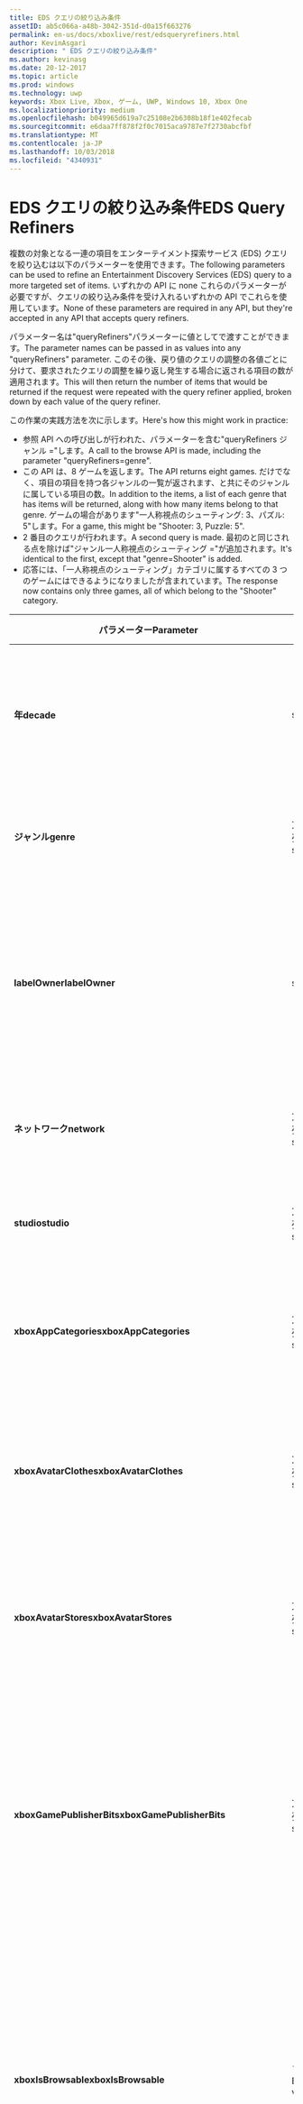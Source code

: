 ```yaml
---
title: EDS クエリの絞り込み条件
assetID: ab5c066a-a48b-3042-351d-d0a15f663276
permalink: en-us/docs/xboxlive/rest/edsqueryrefiners.html
author: KevinAsgari
description: " EDS クエリの絞り込み条件"
ms.author: kevinasg
ms.date: 20-12-2017
ms.topic: article
ms.prod: windows
ms.technology: uwp
keywords: Xbox Live, Xbox, ゲーム, UWP, Windows 10, Xbox One
ms.localizationpriority: medium
ms.openlocfilehash: b049965d619a7c25108e2b6308b18f1e402fecab
ms.sourcegitcommit: e6daa7ff878f2f0c7015aca9787e7f2730abcfbf
ms.translationtype: MT
ms.contentlocale: ja-JP
ms.lasthandoff: 10/03/2018
ms.locfileid: "4340931"
---
```

# <a name="eds-query-refiners"></a><span data-ttu-id="04b74-104">EDS クエリの絞り込み条件</span><span class="sxs-lookup"><span data-stu-id="04b74-104">EDS Query Refiners</span></span>
 
<a id="ID4EO"></a>

  
 
<span data-ttu-id="04b74-105">複数の対象となる一連の項目をエンターテイメント探索サービス (EDS) クエリを絞り込むは以下のパラメーターを使用できます。</span><span class="sxs-lookup"><span data-stu-id="04b74-105">The following parameters can be used to refine an Entertainment Discovery Services (EDS) query to a more targeted set of items.</span></span> <span data-ttu-id="04b74-106">いずれかの API に none これらのパラメーターが必要ですが、クエリの絞り込み条件を受け入れるいずれかの API でこれらを使用しています。</span><span class="sxs-lookup"><span data-stu-id="04b74-106">None of these parameters are required in any API, but they're accepted in any API that accepts query refiners.</span></span>
 
<span data-ttu-id="04b74-107">パラメーター名は"queryRefiners"パラメーターに値としてで渡すことができます。</span><span class="sxs-lookup"><span data-stu-id="04b74-107">The parameter names can be passed in as values into any "queryRefiners" parameter.</span></span> <span data-ttu-id="04b74-108">このその後、戻り値のクエリの調整の各値ごとに分けて、要求されたクエリの調整を繰り返し発生する場合に返される項目の数が適用されます。</span><span class="sxs-lookup"><span data-stu-id="04b74-108">This will then return the number of items that would be returned if the request were repeated with the query refiner applied, broken down by each value of the query refiner.</span></span>
 
<span data-ttu-id="04b74-109">この作業の実践方法を次に示します。</span><span class="sxs-lookup"><span data-stu-id="04b74-109">Here's how this might work in practice:</span></span>
 
   * <span data-ttu-id="04b74-110">参照 API への呼び出しが行われた、パラメーターを含む"queryRefiners ジャンル ="します。</span><span class="sxs-lookup"><span data-stu-id="04b74-110">A call to the browse API is made, including the parameter "queryRefiners=genre".</span></span>
   * <span data-ttu-id="04b74-111">この API は、8 ゲームを返します。</span><span class="sxs-lookup"><span data-stu-id="04b74-111">The API returns eight games.</span></span> <span data-ttu-id="04b74-112">だけでなく、項目の項目を持つ各ジャンルの一覧が返されます、と共にそのジャンルに属している項目の数。</span><span class="sxs-lookup"><span data-stu-id="04b74-112">In addition to the items, a list of each genre that has items will be returned, along with how many items belong to that genre.</span></span> <span data-ttu-id="04b74-113">ゲームの場合があります"一人称視点のシューティング: 3、パズル: 5"します。</span><span class="sxs-lookup"><span data-stu-id="04b74-113">For a game, this might be "Shooter: 3, Puzzle: 5".</span></span>
   * <span data-ttu-id="04b74-114">2 番目のクエリが行われます。</span><span class="sxs-lookup"><span data-stu-id="04b74-114">A second query is made.</span></span> <span data-ttu-id="04b74-115">最初のと同じされる点を除けば"ジャンル一人称視点のシューティング ="が追加されます。</span><span class="sxs-lookup"><span data-stu-id="04b74-115">It's identical to the first, except that "genre=Shooter" is added.</span></span>
   * <span data-ttu-id="04b74-116">応答には、「一人称視点のシューティング」カテゴリに属するすべての 3 つのゲームにはできるようになりましたが含まれています。</span><span class="sxs-lookup"><span data-stu-id="04b74-116">The response now contains only three games, all of which belong to the "Shooter" category.</span></span>
  
| <span data-ttu-id="04b74-117">パラメーター</span><span class="sxs-lookup"><span data-stu-id="04b74-117">Parameter</span></span>| <span data-ttu-id="04b74-118">データ型</span><span class="sxs-lookup"><span data-stu-id="04b74-118">Data Type</span></span>| <span data-ttu-id="04b74-119">説明</span><span class="sxs-lookup"><span data-stu-id="04b74-119">Description</span></span>| 
| --- | --- | --- | 
| <b><span data-ttu-id="04b74-120">年</span><span class="sxs-lookup"><span data-stu-id="04b74-120">decade</span></span></b>| <span data-ttu-id="04b74-121">string</span><span class="sxs-lookup"><span data-stu-id="04b74-121">string</span></span>| <span data-ttu-id="04b74-122">10 年間ですべての項目する必要がありますリリースされています。</span><span class="sxs-lookup"><span data-stu-id="04b74-122">The decade in which all items must have been released.</span></span>| 
| <b><span data-ttu-id="04b74-123">ジャンル</span><span class="sxs-lookup"><span data-stu-id="04b74-123">genre</span></span></b>| <span data-ttu-id="04b74-124">文字列の配列</span><span class="sxs-lookup"><span data-stu-id="04b74-124">array of string</span></span>| <span data-ttu-id="04b74-125">すべての項目が必要なジャンルの一覧。</span><span class="sxs-lookup"><span data-stu-id="04b74-125">The list of genres that all items must have.</span></span>| 
| <b><span data-ttu-id="04b74-126">labelOwner</span><span class="sxs-lookup"><span data-stu-id="04b74-126">labelOwner</span></span></b>| <span data-ttu-id="04b74-127">string</span><span class="sxs-lookup"><span data-stu-id="04b74-127">string</span></span>| <span data-ttu-id="04b74-128">アーティスト、アルバム、またはトラックに関連付けられているミュージック ラベル。</span><span class="sxs-lookup"><span data-stu-id="04b74-128">The music label associated with the artist, album, or track.</span></span>| 
| <b><span data-ttu-id="04b74-129">ネットワーク</span><span class="sxs-lookup"><span data-stu-id="04b74-129">network</span></span></b>| <span data-ttu-id="04b74-130">文字列の配列</span><span class="sxs-lookup"><span data-stu-id="04b74-130">array of string</span></span>| <span data-ttu-id="04b74-131">項目を作成するネットワーク。</span><span class="sxs-lookup"><span data-stu-id="04b74-131">The network that created the items.</span></span>| 
| <b><span data-ttu-id="04b74-132">studio</span><span class="sxs-lookup"><span data-stu-id="04b74-132">studio</span></span></b>| <span data-ttu-id="04b74-133">文字列の配列</span><span class="sxs-lookup"><span data-stu-id="04b74-133">array of string</span></span>| <span data-ttu-id="04b74-134">項目の作成、studio します。</span><span class="sxs-lookup"><span data-stu-id="04b74-134">The studio that created the items.</span></span>| 
| <b><span data-ttu-id="04b74-135">xboxAppCategories</span><span class="sxs-lookup"><span data-stu-id="04b74-135">xboxAppCategories</span></span></b>| <span data-ttu-id="04b74-136">文字列の配列</span><span class="sxs-lookup"><span data-stu-id="04b74-136">array of string</span></span>| <span data-ttu-id="04b74-137">すべての Xbox アプリに必要なカテゴリの一覧。</span><span class="sxs-lookup"><span data-stu-id="04b74-137">The list of categories that all Xbox Apps must have.</span></span>| 
| <b><span data-ttu-id="04b74-138">xboxAvatarClothes</span><span class="sxs-lookup"><span data-stu-id="04b74-138">xboxAvatarClothes</span></span></b>| <span data-ttu-id="04b74-139">文字列の配列</span><span class="sxs-lookup"><span data-stu-id="04b74-139">array of string</span></span>| <span data-ttu-id="04b74-140">洋服の種類の一覧にすべての Xbox アバター項目が必要です。</span><span class="sxs-lookup"><span data-stu-id="04b74-140">The list of clothing types all Xbox Avatar items must have.</span></span>| 
| <b><span data-ttu-id="04b74-141">xboxAvatarStores</span><span class="sxs-lookup"><span data-stu-id="04b74-141">xboxAvatarStores</span></span></b>| <span data-ttu-id="04b74-142">文字列の配列</span><span class="sxs-lookup"><span data-stu-id="04b74-142">array of string</span></span>| <span data-ttu-id="04b74-143">アバター項目所属するすべての Xbox にストアの一覧。</span><span class="sxs-lookup"><span data-stu-id="04b74-143">The list of stores to which all Xbox avatar items must belong.</span></span>| 
| <b><span data-ttu-id="04b74-144">xboxGamePublisherBits</span><span class="sxs-lookup"><span data-stu-id="04b74-144">xboxGamePublisherBits</span></span></b>| <span data-ttu-id="04b74-145">文字列の配列</span><span class="sxs-lookup"><span data-stu-id="04b74-145">array of string</span></span>| <span data-ttu-id="04b74-146">すべてのゲームの種類の項目や AppType 項目に対して設定する必要がありますゲーム パブリッシャー ビットの一覧。</span><span class="sxs-lookup"><span data-stu-id="04b74-146">The list of game publisher bits that must be set on all GameType items or AppType items.</span></span>| 
| <b><span data-ttu-id="04b74-147">xboxIsBrowsable</span><span class="sxs-lookup"><span data-stu-id="04b74-147">xboxIsBrowsable</span></span></b>| <span data-ttu-id="04b74-148">ブール値</span><span class="sxs-lookup"><span data-stu-id="04b74-148">Boolean value</span></span>| <span data-ttu-id="04b74-149"><b>True</b>を返す場合は、実践的なコンテンツだけでなく、直接実践的な完全なゲームです。</span><span class="sxs-lookup"><span data-stu-id="04b74-149">If <b>true</b>, will return full games which are not directly actionable in addition to actionable content.</span></span> <span data-ttu-id="04b74-150">既定値は<b>false</b>。</span><span class="sxs-lookup"><span data-stu-id="04b74-150">Defaults to <b>false</b>.</span></span>| 
| <b><span data-ttu-id="04b74-151">xboxHasChildMediaItemTypes</span><span class="sxs-lookup"><span data-stu-id="04b74-151">xboxHasChildMediaItemTypes</span></span></b>| <span data-ttu-id="04b74-152">文字列の配列</span><span class="sxs-lookup"><span data-stu-id="04b74-152">array of string</span></span>| <span data-ttu-id="04b74-153">ゲームのメディアのグループで返されたすべての項目がメディア項目の種類は、指定された値のいずれかの子が必要です。</span><span class="sxs-lookup"><span data-stu-id="04b74-153">All returned items with a media group of Game must have children whose media item type is one of the provided values.</span></span>| 
  
<a id="ID4EEF"></a>

 
## <a name="see-also"></a><span data-ttu-id="04b74-154">関連項目</span><span class="sxs-lookup"><span data-stu-id="04b74-154">See also</span></span>
 
<a id="ID4EGF"></a>

 
##### <a name="parent"></a><span data-ttu-id="04b74-155">Parent</span><span class="sxs-lookup"><span data-stu-id="04b74-155">Parent</span></span>  

[<span data-ttu-id="04b74-156">その他の参照情報</span><span class="sxs-lookup"><span data-stu-id="04b74-156">Additional Reference</span></span>](atoc-xboxlivews-reference-additional.md)

  
<a id="ID4ESF"></a>

 
##### <a name="further-information"></a><span data-ttu-id="04b74-157">詳細情報</span><span class="sxs-lookup"><span data-stu-id="04b74-157">Further Information</span></span> 

[<span data-ttu-id="04b74-158">マーケットプレース URI</span><span class="sxs-lookup"><span data-stu-id="04b74-158">Marketplace URIs</span></span>](../uri/marketplace/atoc-reference-marketplace.md)

   